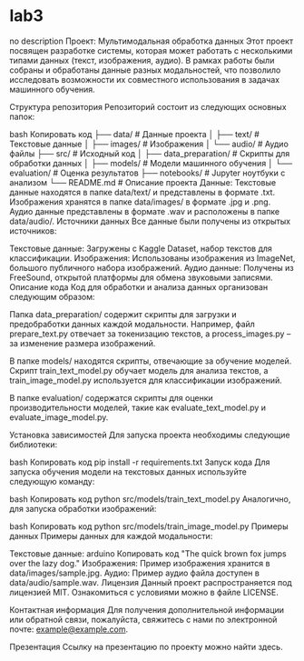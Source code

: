 # lab3
no description
Проект: Мультимодальная обработка данных
Этот проект посвящен разработке системы, которая может работать с несколькими типами данных (текст, изображения, аудио). В рамках работы были собраны и обработаны данные разных модальностей, что позволило исследовать возможности их совместного использования в задачах машинного обучения.

Структура репозитория
Репозиторий состоит из следующих основных папок:

bash
Копировать код
├── data/                # Данные проекта
│   ├── text/            # Текстовые данные
│   ├── images/          # Изображения
│   └── audio/           # Аудио файлы
├── src/                 # Исходный код
│   ├── data_preparation/ # Скрипты для обработки данных
│   ├── models/          # Модели машинного обучения
│   └── evaluation/      # Оценка результатов
├── notebooks/           # Jupyter ноутбуки с анализом
└── README.md            # Описание проекта
Данные:
Текстовые данные находятся в папке data/text/ и представлены в формате .txt.
Изображения хранятся в папке data/images/ в формате .jpg и .png.
Аудио данные представлены в формате .wav и расположены в папке data/audio/.
Источники данных
Все данные были получены из открытых источников:

Текстовые данные: Загружены с Kaggle Dataset, набор текстов для классификации.
Изображения: Использованы изображения из ImageNet, большого публичного набора изображений.
Аудио данные: Получены из FreeSound, открытой платформы для обмена звуковыми записями.
Описание кода
Код для обработки и анализа данных организован следующим образом:

Папка data_preparation/ содержит скрипты для загрузки и предобработки данных каждой модальности. Например, файл prepare_text.py отвечает за токенизацию текстов, а process_images.py – за изменение размера изображений.

В папке models/ находятся скрипты, отвечающие за обучение моделей. Скрипт train_text_model.py обучает модель для анализа текстов, а train_image_model.py используется для классификации изображений.

В папке evaluation/ содержатся скрипты для оценки производительности моделей, такие как evaluate_text_model.py и evaluate_image_model.py.

Установка зависимостей
Для запуска проекта необходимы следующие библиотеки:

bash
Копировать код
pip install -r requirements.txt
Запуск кода
Для запуска обучения модели на текстовых данных используйте следующую команду:

bash
Копировать код
python src/models/train_text_model.py
Аналогично, для запуска обработки изображений:

bash
Копировать код
python src/models/train_image_model.py
Примеры данных
Примеры данных для каждой модальности:

Текстовые данные:
arduino
Копировать код
"The quick brown fox jumps over the lazy dog."
Изображения: Пример изображения хранится в data/images/sample.jpg.
Аудио: Пример аудио файла доступен в data/audio/sample.wav.
Лицензия
Данный проект распространяется под лицензией MIT. Ознакомиться с условиями можно в файле LICENSE.

Контактная информация
Для получения дополнительной информации или обратной связи, пожалуйста, свяжитесь с нами по электронной почте: example@example.com.

Презентация
Ссылку на презентацию по проекту можно найти здесь.
